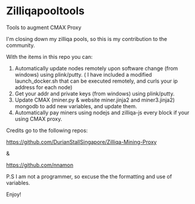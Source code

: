 # Zilliqapooltools
Tools to augment CMAX Proxy

I'm closing down my zilliqa pools, so this is my contribution to the community.

With the items in this repo you can:

1) Automatically update nodes remotely upon software change (from windows) using plink/putty. ( I have included a modified launch_docker.sh that can be executed remotely, and curls your ip address for each node)
2) Get your addr and private keys (from windows) using plink/putty.
3) Update CMAX (miner.py & website miner.jinja2 and miner3.jinja2) mongodb to add new variables, and update them.
4) Automatically pay miners using nodejs and zilliqa-js every block if your using CMAX proxy.

Credits go to the following repos:

https://github.com/DurianStallSingapore/Zilliqa-Mining-Proxy

&

https://github.com/nnamon

P.S I am not a programmer, so excuse the the formatting and use of variables.

Enjoy!




